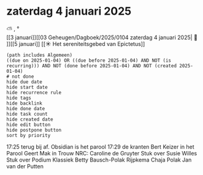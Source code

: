 # zaterdag 4 januari 2025

⛅ , °<br>[[3 januari]][[03 Geheugen/Dagboek/2025/0104 zaterdag 4 januari 2025| 📓 ]][[5 januari]]
[[☀️ Het sereniteitsgebed van Epictetus]]
```tasks
(path includes Algemeen)
((due on 2025-01-04) OR ((due before 2025-01-04) AND NOT (is recurring))) AND NOT (done before 2025-01-04) AND NOT (created 2025-01-04)
# not done
hide due date
hide start date
hide recurrence rule
hide tags
hide backlink
hide done date
hide task count
hide created date
hide edit button
hide postpone button 
sort by priority 
```
17:25 terug bij af. Obsidian is het parool
17:29 de kranten
	Bert Keizer in het Parool
	Geert Mak in Trouw
	NRC:
		Caroline de Gruyter
		Stuk over Susie Willes
		Stuk over Podium Klassiek 
		Betty Bausch-Polak
		Rijpkema
		Chaja Polak
		Jan van der Putten 
